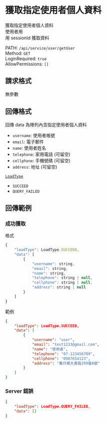 # 獲取指定使用者個人資料

獲取指定使用者個人資料  
使用者用  
用 sessionId 獲取資料  

PATH: `/api/service/user/getUser`  
Method: `GET`  
LoginRequired: `true`  
AllowPermissions: `[]`  


## 請求格式
無參數  


## 回傳格式

回傳 data 為陣列內含指定使用者個人資料  

* `username`: 使用者帳號
* `email`: 電子郵件
* `name`: 使用者姓名
* `telephone`: 家用電話 (可留空)
* `cellphone`: 手機號碼 (可留空)
* `address`: 地址 (可留空)

[`LoadType`](../../types.md#loadtype)  
* `SUCCEED`
* `QUERY_FAILED`


## 回傳範例
### 成功獲取
格式
```js
{
    "loadType": LoadType.SUCCEED,
    "data": [
        {
            "username": string,
            "email": string,
            "name": string,
            "telephone": string | null,
            "cellphone": string | null,
            "address": string | null
        }
    ]
}
```
範例
```json
{
    "loadType": LoadType.SUCCEED,
    "data": [
        {
            "username": "user",
            "email": "test1233@gmail.com",
            "name": "使用者",
            "telephone": "07-123456789",
            "cellphone": "0987654123",
            "address": "萬丹鄉大勇路299巷8號"
        }
    ]
}
```

### Server 錯誤  
```json
{
    "loadType": LoadType.QUERY_FAILED,
    "data": []
}
```
